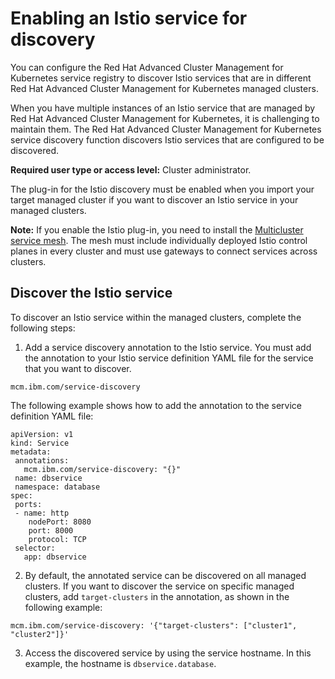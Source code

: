 # Enabling an Istio service for discovery

You can configure the Red Hat Advanced Cluster Management for Kubernetes service registry to discover Istio services that are in different Red Hat Advanced Cluster Management for Kubernetes managed clusters.	

When you have multiple instances of an Istio service that are managed by Red Hat Advanced Cluster Management for Kubernetes, it is challenging to maintain them. The Red Hat Advanced Cluster Management for Kubernetes service discovery function discovers Istio services that are configured to be discovered.	

**Required user type or access level:** Cluster administrator.

The plug-in for the Istio discovery must be enabled when you import your target managed cluster if you want to discover an Istio service in your managed clusters.

**Note:** If you enable the Istio plug-in, you need to install the [Multicluster service mesh](https://istio.io/docs/concepts/multicluster-deployments/#multicluster-service-mesh). The mesh must include individually deployed Istio control planes in every cluster and must use gateways to connect services across clusters.

## Discover the Istio service

To discover an Istio service within the managed clusters, complete the following steps:

1. Add a service discovery annotation to the Istio service. You must add the annotation to your Istio service definition YAML file for the service that you want to discover.

  ```
  mcm.ibm.com/service-discovery	
  ```

  The following example shows how to add the annotation to the service definition YAML file:	

  ```	
  apiVersion: v1	
  kind: Service	
  metadata:	
   annotations:	
     mcm.ibm.com/service-discovery: "{}"	
   name: dbservice	
   namespace: database	
  spec:	
   ports:	
   - name: http	
      nodePort: 8080	
      port: 8000	
      protocol: TCP	
   selector:	
     app: dbservice	
  ```

2. By default, the annotated service can be discovered on all managed clusters. If you want to discover the service on specific managed clusters, add `target-clusters` in the annotation, as shown in the following example:

  ```
  mcm.ibm.com/service-discovery: '{"target-clusters": ["cluster1", "cluster2"]}'
  ```

3. Access the discovered service by using the service hostname. In this example, the hostname is `dbservice.database`.
